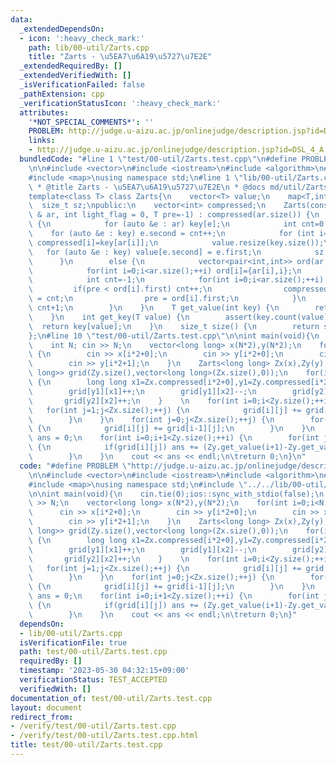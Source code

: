 ```yaml
---
data:
  _extendedDependsOn:
  - icon: ':heavy_check_mark:'
    path: lib/00-util/Zarts.cpp
    title: "Zarts - \u5EA7\u6A19\u5727\u7E2E"
  _extendedRequiredBy: []
  _extendedVerifiedWith: []
  _isVerificationFailed: false
  _pathExtension: cpp
  _verificationStatusIcon: ':heavy_check_mark:'
  attributes:
    '*NOT_SPECIAL_COMMENTS*': ''
    PROBLEM: http://judge.u-aizu.ac.jp/onlinejudge/description.jsp?id=DSL_4_A
    links:
    - http://judge.u-aizu.ac.jp/onlinejudge/description.jsp?id=DSL_4_A
  bundledCode: "#line 1 \"test/00-util/Zarts.test.cpp\"\n#define PROBLEM \"http://judge.u-aizu.ac.jp/onlinejudge/description.jsp?id=DSL_4_A\"\
    \n\n#include <vector>\n#include <iostream>\n#include <algorithm>\n#include <cassert>\n\
    #include <map>\nusing namespace std;\n#line 1 \"lib/00-util/Zarts.cpp\"\n/*\n\
    \ * @title Zarts - \u5EA7\u6A19\u5727\u7E2E\n * @docs md/util/Zarts.md\n */\n\
    template<class T> class Zarts{\n    vector<T> value;\n    map<T,int> key;\n  \
    \  size_t sz;\npublic:\n    vector<int> compressed;\n    Zarts(const vector<T>\
    \ & ar, int light_flag = 0, T pre=-1) : compressed(ar.size()) {\n        if(!light_flag)\
    \ {\n            for (auto &e : ar) key[e];\n            int cnt=0;\n        \
    \    for (auto &e : key) e.second = cnt++;\n            for (int i=0;i<ar.size();++i)\
    \ compressed[i]=key[ar[i]];\n            value.resize(key.size());\n         \
    \   for (auto &e : key) value[e.second] = e.first;\n            sz = cnt;\n  \
    \      }\n        else {\n            vector<pair<int,int>> ord(ar.size());\n\
    \            for(int i=0;i<ar.size();++i) ord[i]={ar[i],i};\n            sort(ord.begin(),ord.end());\n\
    \            int cnt=-1;\n            for(int i=0;i<ar.size();++i) {\n       \
    \         if(pre < ord[i].first) cnt++;\n                compressed[ord[i].second]\
    \ = cnt;\n                pre = ord[i].first;\n            }\n            sz =\
    \ cnt+1;\n        }\n    }\n    T get_value(int key) {\n        return value[key];\n\
    \    }\n    int get_key(T value) {\n        assert(key.count(value));\n      \
    \  return key[value];\n    }\n    size_t size() {\n        return sz;\n    }\n\
    };\n#line 10 \"test/00-util/Zarts.test.cpp\"\n\nint main(void){\n    cin.tie(0);ios::sync_with_stdio(false);\n\
    \    int N; cin >> N;\n    vector<long long> x(N*2),y(N*2);\n    for(int i=0;i<N;++i)\
    \ {\n        cin >> x[i*2+0];\n        cin >> y[i*2+0];\n        cin >> x[i*2+1];\n\
    \        cin >> y[i*2+1];\n    }\n    Zarts<long long> Zx(x),Zy(y);\n    vector<vector<long\
    \ long>> grid(Zy.size(),vector<long long>(Zx.size(),0));\n    for(int i=0;i<N;++i)\
    \ {\n        long long x1=Zx.compressed[i*2+0],y1=Zy.compressed[i*2+0],x2=Zx.compressed[i*2+1],y2=Zy.compressed[i*2+1];\n\
    \        grid[y1][x1]++;\n        grid[y1][x2]--;\n        grid[y2][x1]--;\n \
    \       grid[y2][x2]++;\n    }    \n    for(int i=0;i<Zy.size();++i) {\n     \
    \   for(int j=1;j<Zx.size();++j) {\n            grid[i][j] += grid[i][j-1];\n\
    \        }\n    }\n    for(int j=0;j<Zx.size();++j) {\n        for(int i=1;i<Zy.size();++i)\
    \ {\n            grid[i][j] += grid[i-1][j];\n        }\n    }\n    long long\
    \ ans = 0;\n    for(int i=0;i+1<Zy.size();++i) {\n        for(int j=0;j+1<Zx.size();++j)\
    \ {\n            if(grid[i][j]) ans += (Zy.get_value(i+1)-Zy.get_value(i))*(Zx.get_value(j+1)-Zx.get_value(j));\n\
    \        }\n    }\n    cout << ans << endl;\n\treturn 0;\n}\n"
  code: "#define PROBLEM \"http://judge.u-aizu.ac.jp/onlinejudge/description.jsp?id=DSL_4_A\"\
    \n\n#include <vector>\n#include <iostream>\n#include <algorithm>\n#include <cassert>\n\
    #include <map>\nusing namespace std;\n#include \"../../lib/00-util/Zarts.cpp\"\
    \n\nint main(void){\n    cin.tie(0);ios::sync_with_stdio(false);\n    int N; cin\
    \ >> N;\n    vector<long long> x(N*2),y(N*2);\n    for(int i=0;i<N;++i) {\n  \
    \      cin >> x[i*2+0];\n        cin >> y[i*2+0];\n        cin >> x[i*2+1];\n\
    \        cin >> y[i*2+1];\n    }\n    Zarts<long long> Zx(x),Zy(y);\n    vector<vector<long\
    \ long>> grid(Zy.size(),vector<long long>(Zx.size(),0));\n    for(int i=0;i<N;++i)\
    \ {\n        long long x1=Zx.compressed[i*2+0],y1=Zy.compressed[i*2+0],x2=Zx.compressed[i*2+1],y2=Zy.compressed[i*2+1];\n\
    \        grid[y1][x1]++;\n        grid[y1][x2]--;\n        grid[y2][x1]--;\n \
    \       grid[y2][x2]++;\n    }    \n    for(int i=0;i<Zy.size();++i) {\n     \
    \   for(int j=1;j<Zx.size();++j) {\n            grid[i][j] += grid[i][j-1];\n\
    \        }\n    }\n    for(int j=0;j<Zx.size();++j) {\n        for(int i=1;i<Zy.size();++i)\
    \ {\n            grid[i][j] += grid[i-1][j];\n        }\n    }\n    long long\
    \ ans = 0;\n    for(int i=0;i+1<Zy.size();++i) {\n        for(int j=0;j+1<Zx.size();++j)\
    \ {\n            if(grid[i][j]) ans += (Zy.get_value(i+1)-Zy.get_value(i))*(Zx.get_value(j+1)-Zx.get_value(j));\n\
    \        }\n    }\n    cout << ans << endl;\n\treturn 0;\n}"
  dependsOn:
  - lib/00-util/Zarts.cpp
  isVerificationFile: true
  path: test/00-util/Zarts.test.cpp
  requiredBy: []
  timestamp: '2023-05-30 04:32:15+09:00'
  verificationStatus: TEST_ACCEPTED
  verifiedWith: []
documentation_of: test/00-util/Zarts.test.cpp
layout: document
redirect_from:
- /verify/test/00-util/Zarts.test.cpp
- /verify/test/00-util/Zarts.test.cpp.html
title: test/00-util/Zarts.test.cpp
---
```


